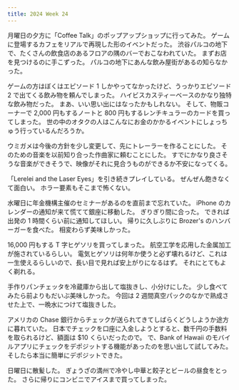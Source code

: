 ```yaml
---
title: 2024 Week 24
---
```


月曜日の夕方に「Coffee Talk」のポップアップショップに行ってみた。
ゲームに登場するカフェをリアルで再現した形のイベントだった。
渋谷パルコの地下で、たくさんの飲食店のあるフロアの隅のバーでおこなわれていた。
まずお店を見つけるのに手こずった。
パルコの地下にあんな飲み屋街があるの知らなかった。

ゲームの方はぼくはエピソード 1 しかやってなかったけど、うっかりエピソード 2 で出てくる飲み物を頼んでしまった。
ハイビスカスティーベースのかなり独特な飲み物だった。
まあ、いい思い出にはなったかもしれない。
そして、物販コーナーで 2,000 円もするノートと 800 円もするレンチキュラーのカードを買ってしまった。
世の中のオタクの人はこんなにお金のかかるイベントにしょっちゅう行っているんだろうか。

ウミガメは今後の方針を少し変更して、先にトレーラーを作ることにした。
そのための音楽を以前知り合った作曲家に頼むことにした。
すでにかなり良さそうな音楽ができそうで、映像がそれに見合うものができるか不安になってくる。

「Lerelei and the Laser Eyes」を引き続きプレイしている。
ぜんぜん飽きなくて面白い。
ホラー要素もそこまで怖くない。

水曜日に年金機構主催のセミナーがあるのを直前まで忘れていた。
iPhone のカレンダーの通知が来て慌てて銀座に移動した。
ぎりぎり間に合った。
できれば出発の 1 時間くらい前に通知してほしい。
帰りに久しぶりに Brozer's のハンバーガーを食べた。
相変わらず美味しかった。

16,000 円もする T 字ヒゲソリを買ってしまった。
航空工学を応用した金属加工が施されているらしい。
電気ヒゲソリは何年か使うと必ず壊れるけど、これは一生使えるらしいので、長い目で見れば安上がりになるはず。
それにとてもよく剃れる。

手作りパンチェッタを冷蔵庫から出して塩抜きし、小分けにした。
少し食べてみたら前よりもだいぶ美味しかった。
今回は 2 週間真空パックのなかで熟成させた上で、一晩水につけて塩抜きした。

アメリカの Chase 銀行からチェックが送られてきてしばらくどうしようか途方に暮れていた。
日本でチェックを口座に入金しようとすると、数千円の手数料を取られるけど、額面は $10 くらいだったので。
で、Bank of Hawaii のモバイルアプリにチェックをデポジットする機能があったのを思い出して試してみた。
そしたら本当に簡単にデポジットできた。

日曜日に散髪した。
ぎょうざの満州で冷やし中華と餃子とビールの昼食をとった。
さらに帰りにコンビニでアイスまで買ってしまった。
